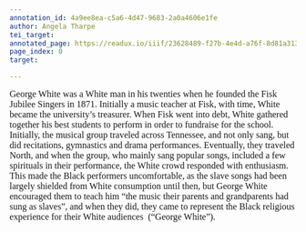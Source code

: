 ```yaml
---
annotation_id: 4a9ee8ea-c5a6-4d47-9683-2a0a4606e1fe
author: Angela Tharpe
tei_target: 
annotated_page: https://readux.io/iiif/23628489-f27b-4e4d-a76f-8d81a313effe/canvas/23628489-f27b-4e4d-a76f-8d81a313effe_MSS0921-B030-F009-I001-P001-PROD.jpg
page_index: 0
target: 

---
```

<p class="MsoNormal" style="margin: 0in; font-size: 12pt; font-family: Calibri, sans-serif;"><span style="font-family: Garamond, serif;">George White was a White man in his twenties when he founded the Fisk Jubilee Singers in 1871. Initially a music teacher at Fisk, with time, White became the university&rsquo;s treasurer. When Fisk went into debt, White gathered together his best students to perform in order to fundraise for the school. Initially, the musical group traveled across Tennessee, and not only sang, but did recitations, gymnastics and drama performances. Eventually, they traveled North, and when the group, who mainly sang popular songs, included a few spirituals in their performance, the White crowd responded with enthusiasm. This made the Black performers uncomfortable, as the slave songs had been largely shielded from White consumption until then, but George White encouraged them to teach him &ldquo;the music their parents and grandparents had sung as slaves&rdquo;, and when they did, they came to represent the Black religious experience for their White audiences &nbsp;(&ldquo;George White&rdquo;).</span></p>